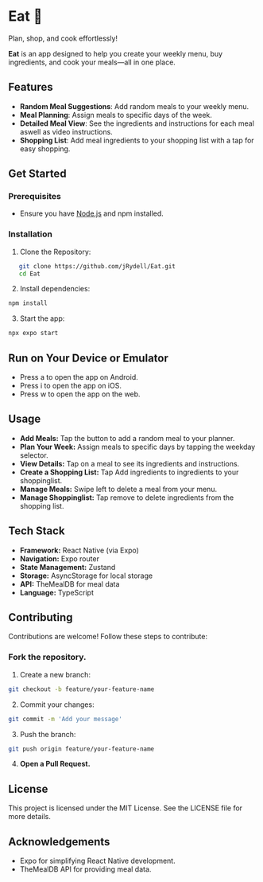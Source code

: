 # Eat 🍴

Plan, shop, and cook effortlessly!

**Eat** is an app designed to help you create your weekly menu, buy ingredients, and cook your meals—all in one place.

## Features

- **Random Meal Suggestions**: Add random meals to your weekly menu.
- **Meal Planning**: Assign meals to specific days of the week.
- **Detailed Meal View**: See the ingredients and instructions for each meal aswell as video instructions.
- **Shopping List**: Add meal ingredients to your shopping list with a tap for easy shopping.

## Get Started

### Prerequisites

- Ensure you have [Node.js](https://nodejs.org/) and npm installed.

### Installation

1. Clone the Repository:

```bash
   git clone https://github.com/jRydell/Eat.git
   cd Eat
```

2. Install dependencies:

```bash
npm install
```

3. Start the app:

```bash
npx expo start
```

## Run on Your Device or Emulator

- Press a to open the app on Android.
- Press i to open the app on iOS.
- Press w to open the app on the web.

## Usage

- **Add Meals:** Tap the button to add a random meal to your planner.
- **Plan Your Week:** Assign meals to specific days by tapping the weekday selector.
- **View Details:** Tap on a meal to see its ingredients and instructions.
- **Create a Shopping List:** Tap Add ingredients to ingredients to your shoppinglist.
- **Manage Meals:** Swipe left to delete a meal from your menu.
- **Manage Shoppinglist:** Tap remove to delete ingredients from the shopping list.

## Tech Stack

- **Framework:** React Native (via Expo)
- **Navigation:** Expo router
- **State Management:** Zustand
- **Storage:** AsyncStorage for local storage
- **API:** TheMealDB for meal data
- **Language:** TypeScript

## Contributing

Contributions are welcome! Follow these steps to contribute:

### Fork the repository.

1. Create a new branch:

```bash
git checkout -b feature/your-feature-name
```

2. Commit your changes:

```bash
git commit -m 'Add your message'
```

3. Push the branch:

```bash
git push origin feature/your-feature-name
```

4. **Open a Pull Request.**

## License

This project is licensed under the MIT License. See the LICENSE file for more details.

## Acknowledgements

- Expo for simplifying React Native development.
- TheMealDB API for providing meal data.
